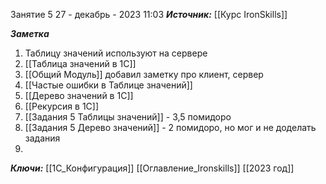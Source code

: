 
Занятие 5
 27 - декабрь - 2023  11:03 
***Источник:***  [[Курс IronSkills]] 

***Заметка*** 
1. Таблицу значений используют на сервере
2. [[Таблица значений в 1С]]
3. [[Общий Модуль]] добавил заметку про клиент, сервер
4. [[Частые ошибки в Таблице значений]]
5. [[Дерево значений в 1С]]
6. [[Рекурсия в 1С]] 
7. [[Задания 5 Таблицы значений]] - 3,5 помидоро
8. [[Задания 5 Дерево значений]] - 2 помидоро, но мог и не доделать задания
9. 


***Ключи:*** [[1С_Конфигурация]] [[Оглавление_Ironskills]] [[2023 год]] 